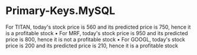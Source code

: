 # Primary-Keys.MySQL
For TITAN, today's stock price is 560 and its predicted price is 750, hence it is a profitable stock  • For MRF, today's stock price is 950 and its predicted price is 800, hence it is not a profitable stock  • For GOOGL, today's stock price is 200 and its predicted price is 210, hence it is a profitable  stock
